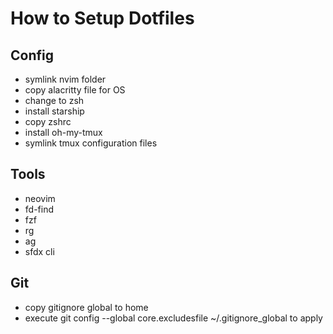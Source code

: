 # How to Setup Dotfiles

## Config 

* symlink nvim folder
* copy alacritty file for OS
* change to zsh
* install starship
* copy zshrc
* install oh-my-tmux
* symlink tmux configuration files

## Tools 

* neovim
* fd-find
* fzf
* rg
* ag
* sfdx cli


## Git
* copy gitignore global to home
* execute git config --global core.excludesfile ~/.gitignore_global to apply


